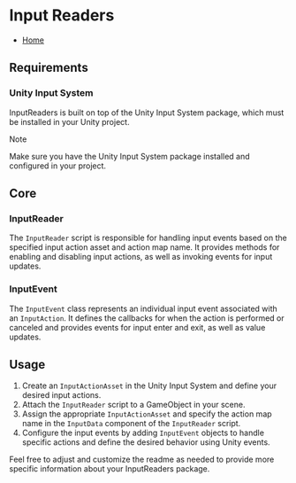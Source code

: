 # Input Readers
- [Home](https://github.com/Created-by-Catalyst/Internal-Unity-Packages/tree/development)

## Requirements

### Unity Input System
InputReaders is built on top of the Unity Input System package, which must be installed in your Unity project.

> [!note]
> Make sure you have the Unity Input System package installed and configured in your project.

## Core

### InputReader
The `InputReader` script is responsible for handling input events based on the specified input action asset and action map name. It provides methods for enabling and disabling input actions, as well as invoking events for input updates.

### InputEvent
The `InputEvent` class represents an individual input event associated with an `InputAction`. It defines the callbacks for when the action is performed or canceled and provides events for input enter and exit, as well as value updates.

## Usage

1. Create an `InputActionAsset` in the Unity Input System and define your desired input actions.
2. Attach the `InputReader` script to a GameObject in your scene.
3. Assign the appropriate `InputActionAsset` and specify the action map name in the `InputData` component of the `InputReader` script.
4. Configure the input events by adding `InputEvent` objects to handle specific actions and define the desired behavior using Unity events.

Feel free to adjust and customize the readme as needed to provide more specific information about your InputReaders package.